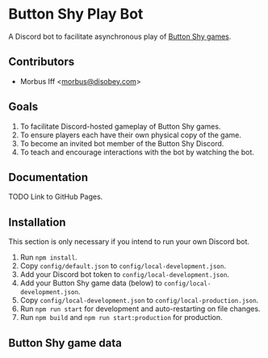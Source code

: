 
# Button Shy Play Bot

A Discord bot to facilitate asynchronous play of [Button Shy games](https://buttonshygames.com).

## Contributors

* Morbus Iff <[morbus@disobey.com](mailto:morbus@disobey.com)>

## Goals

1. To facilitate Discord-hosted gameplay of Button Shy games.
2. To ensure players each have their own physical copy of the game.
3. To become an invited bot member of the Button Shy Discord.
4. To teach and encourage interactions with the bot by watching the bot.

## Documentation

TODO Link to GitHub Pages.

## Installation

This section is only necessary if you intend to run your own Discord bot.

1. Run `npm install`.
2. Copy `config/default.json` to `config/local-development.json`.
3. Add your Discord bot token to `config/local-development.json`.
4. Add your Button Shy game data (below) to `config/local-development.json`.
5. Copy `config/local-development.json` to `config/local-production.json`.
6. Run `npm run start` for development and auto-restarting on file changes.
7. Run `npm build` and `npm run start:production` for production.

## Button Shy game data
